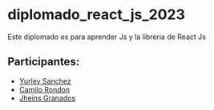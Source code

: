 # diplomado_react_js_2023

Este diplomado es para aprender Js y la libreria de React Js 

## Participantes:

- [Yurley Sanchez](https://github.com/Yursksf1)
- [Camilo Rondon](https://github.com/CamiloRondonDev)
- [Jheins Granados](https://github.com/jheins7)
